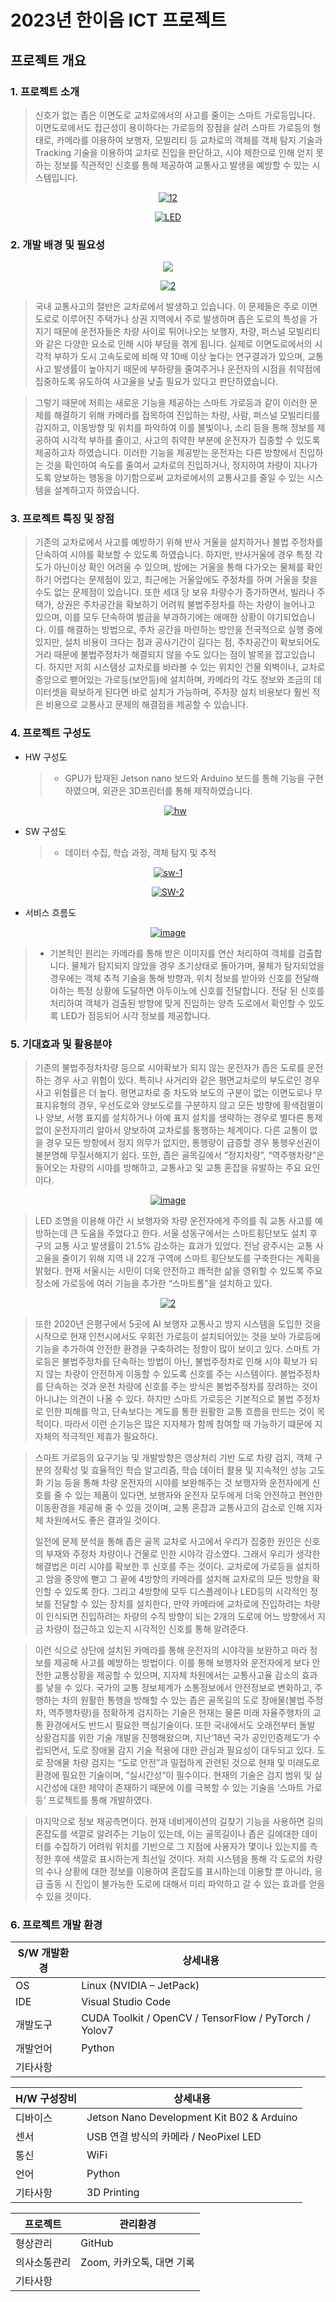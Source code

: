 # 2023년 한이음 ICT 프로젝트
## 프로젝트 개요
###  1. 프로젝트 소개

>  신호가 없는 좁은 이면도로 교차로에서의 사고를 줄이는 스마트 가로등입니다. 이면도로에서도 접근성이 용이하다는 가로등의 장점을 살려 스마트 가로등의 형태로, 카메라를 이용하여 보행자, 모빌리티 등 교차로의  객체를 객체 탐지 기술과 Tracking 기술을 이용하여 교차로 진입을 판단하고, 시야 제한으로 인해 얻지 못하는 정보를 직관적인 신호를 통해 제공하여 교통사고 발생을 예방할 수 있는 시스템입니다.


<p align="center">
<a href="https://ibb.co/r7dXmGS"><img src="https://i.ibb.co/WxVR6Ww/12.png" alt="12" border="0"></a>
</p>

<p align="center">
<a href="https://ibb.co/MVFdHmQ"><img src="https://i.ibb.co/DC0dFZT/LED.jpg" alt="LED" border="0"></a>
</p>

### 2. 개발 배경 및 필요성

<p align="center">
<a href="https://ibb.co/3hrn20H"><img src="https://i.ibb.co/2KnTxjB/1.png"></a>
</p>


<p align="center">
<a href="https://imgbb.com/"><img src="https://i.ibb.co/m0PCqS2/2.png" alt="2" border="0"></a>
</p>

> 국내 교통사고의 절반은 교차로에서 발생하고 있습니다. 이 문제들은 주로 이면도로로 이루어진 주택가나 상권 지역에서 주로 발생하며 좁은 도로의 특성을 가지기 때문에 운전자들은 차량 사이로 튀어나오는 보행자, 차량, 퍼스널 모빌리티와 같은 다양한 요소로 인해 시야 부담을 겪게 됩니다. 실제로 이면도로에서의 시각적 부하가 도시 고속도로에 비해 약 10배 이상 높다는 연구결과가 있으며, 교통사고 발생률이 높아지기 때문에 부하량을 줄여주거나 운전자의 시점을 취약점에 집중하도록 유도하여 사고율을 낮출 필요가 있다고 판단하였습니다.

> 그렇기 때문에 저희는 새로운 기능을 제공하는 스마트 가로등과 같이 이러한 문제를 해결하기 위해 카메라를 접목하여 진입하는 차량, 사람, 퍼스널 모빌리티를 감지하고, 이동방향 및 위치를 파악하여 이를 불빛이나, 소리 등을 통해 정보를 제공하여 시각적 부하를 줄이고, 사고의 취약한 부분에 운전자가 집중할 수 있도록 제공하고자 하였습니다. 이러한 기능을 제공받는 운전자는 다른 방향에서 진입하는 것을 확인하여 속도를 줄여서 교차로의 진입하거나, 정지하여 차량이 지나가도록 양보하는 행동을 야기함으로써 교차로에서의 교통사고를 줄일 수 있는 시스템을 설계하고자 하였습니다.

### 3. 프로젝트 특징 및 장점
> 기존의 교차로에서 사고를 예방하기 위해 반사 거울을 설치하거나 불법 주정차를 단속하여 시야를 확보할 수 있도록 하였습니다. 하지만, 반사거울에 경우 특정 각도가 아닌이상 확인 어려울 수 있으며, 밤에는 거울을 통해 다가오는 물체를 확인하기 어렵다는 문제점이 있고, 최근에는 거울앞에도 주정차를 하며 거울을 찾을 수도 없는 문제점이 있습니다.
 또한 세대 당 보유 차량수가 증가하면서, 빌라나 주택가, 상권은 주차공간을 확보하기 어려워 불법주정차를 하는 차량이 늘어나고 있으며, 이를 모두 단속하여 벌금을 부과하기에는 애매한 상황이 야기되었습니다.
 이를 해결하는 방법으로, 주차 공간을 마련하는 방안을 전국적으로 실행 중에 있지만, 설치 비용이 크다는 점과 공사기간이 길다는 점, 주차공간이 확보되어도 거리 때문에 불법주정차가 해결되지 않을 수도 있다는 점이 발목을 잡고있습니다. 
 하지만 저희 시스템상 교차로를 바라볼 수 있는 위치인 건물 외벽이나, 교차로 중앙으로 뻗어있는 가로등(보안등)에 설치하며, 카메라의 각도 정보와 조금의 데이터셋을 확보하게 된다면 바로 설치가 가능하며, 주차장 설치 비용보다 훨씬 적은 비용으로 교통사고 문제의 해결점을 제공할 수 있습니다.

### 4. 프로젝트 구성도
  * HW 구성도    
    > - GPU가 탑재된 Jetson nano 보드와 Arduino 보드를 통해 기능을 구현하였으며, 외관은 3D프린터를 통해 제작하였습니다.
    <p align="center">
    <a href="https://imgbb.com/"><img src="https://i.ibb.co/v16MbtZ/hw.png" alt="hw" border="0"></a>
    </p>

  * SW 구성도
    > - 데이터 수집, 학습 과정, 객체 탐지 및 추적 
   <p align="center">
    <a href="https://ibb.co/n6zmFxG"><img src="https://i.ibb.co/bQzmkc0/sw-1.png" alt="sw-1" border="0"></a>
   </p>  

<p align="center">
<a href="https://imgbb.com/"><img src="https://i.ibb.co/8KvRsgx/SW-2.png" alt="SW-2" border="0"></a>
</p>
    
  * 서비스 흐름도
<p align="center">
<a href="https://imgbb.com/"><img src="https://i.ibb.co/Cmz7L7j/image.png" alt="image" border="0"></a>
</p>

> - 기본적인 원리는 카메라를 통해 받은 이미지를 연산 처리하여 객체를 검출합니다. 물체가 탐지되지 않았을 경우 초기상태로 돌아가며, 물체가 탐지되었을 경우에는 객체 추적 기술을 통해 방향과, 위치 정보를 받아와 신호를 전달해야하는 특정 상황에 도달하면 아두이노에 신호를 전달합니다. 전달 된 신호를 처리하여 객체가 검출된 방향에 맞게 진입하는 양측 도로에서 확인할 수 있도록 LED가 점등되어 시각 정보를 제공합니다.


### 5. 기대효과 및 활용분야 
> 기존의 불법주정차차량 등으로 시야확보가 되지 않는 운전자가 좁은 도로를 운전하는 경우 사고 위험이 있다. 특히나 사거리와 같은 평면교차로의 부도로인 경우 사고 위험률은 더 높다.
평면교차로 중 차도와 보도의 구분이 없는 이면도로나 무표지유형의 경우, 우선도로와 양보도로를 구분하지 않고 모든 방향에 황색점멸이나 양보, 서행 표지를 설치하거나 아예 표지 설치를 생략하는 경우로 별다른 통제 없이 운전자끼리 알아서 양보하여 교차로를 통행하는 체계이다. 다른 교통이 없을 경우 모든 방향에서 정지 의무가 없지만, 통행량이 급증할 경우 통행우선권이 불분명해 무질서해지기 쉽다. 또한, 좁은 골목길에서 ”정지차량”, “역주행차량”은 들어오는 차량의 시야를 방해하고, 교통사고 및 교통 혼잡을 유발하는 주요 요인이다.

<p align="center">
<a href="https://imgbb.com/"><img src="https://i.ibb.co/C5kZwV5/image.png" alt="image" border="0"></a>
</p>

> LED 조명을 이용해 야간 시 보행자와 차량 운전자에게 주의를 줘 교통 사고를 예방하는데 큰 도움을 주었다고 한다. 서울 성동구에서는 스마트횡단보도 설치 후 구의 교통 사고 발생률이 21.5% 감소하는 효과가 있었다. 전남 광주시는 교통 사고율을 줄이기 위해 지역 내 22개 구역에 스마트 횡단보도를 구축한다는 계획을 밝혔다.
현재 서울시는 시민이 더욱 안전하고 쾌적한 삶을 영위할 수 있도록  주요 장소에 가로등에 여러 기능을 추가한 “스마트폴”을 설치하고 있다. 

<p align="center">
<a href="https://imgbb.com/"><img src="https://i.ibb.co/bddDDsg/2.png" alt="2" border="0"></a>
</p>

> 또한 2020년 은평구에서 5곳에 AI 보행자 교통사고 방지 시스템을 도입한 것을 시작으로 현재 인천시에서도 우회전 가로등이 설치되어있는 것을 보아 가로등에 기능을 추가하여 안전한 환경을 구축하려는 정항이 많이 보이고 있다.
스마트 가로등은 불법주정차를 단속하는 방법이 아닌, 불법주정차로 인해 시야 확보가 되지 않는 차량이 안전하게 이동할 수 있도록 신호를 주는 시스템이다. 불법주정차를 단속하는 것과 운전 차량에 신호를 주는 방식은 불법주정차를 장려하는 것이 아니냐는 의견이 나올 수 있다. 하지만 스마트 가로등은 기본적으로 불법 주정차로 인한 피해를 막고, 단속보다는 계도를 통한 원활한 교통 흐름을 만드는 것이 목적이다. 따라서 이런 순기능은 많은 지자체가 함께 참여할 때 가능하기 떄문에 지자체의 적극적인 제휴가 필요하다.

> 스마트 가로등의 요구기능 및 개발방향은 영상처리 기반 도로 차량 검지, 객체 구분의 정확성 및 효율적인 학습 알고리즘, 학습 데이터 활용 및 지속적인 성능 고도화 기능 등을 통해 차량 운전자의 시야를 보완해주는 것
보행자와 운전자에게 신호를 줄 수 있는 제품이 있다면, 보행자와 운전자 모두에게 더욱 안전하고 편안한 이동환경을 제공해 줄 수 있을 것이며, 교통 혼잡과 교통사고의 감소로 인해 지자체 차원에서도 좋은 결과일 것이다.
> 
> 일전에 문제 분석을 통해 좁은 골목 교차로 사고에서 우리가 집중한 원인은 신호의 부재와 주정차 차량이나 건물로 인한 시야각 감소였다. 그래서 우리가 생각한 해결법은 미리 시야를 확보한 후 신호를 주는 것이다.  교차로에 가로등을 설치하고 암을 중앙에 뻗고 그 끝에 4방향의 카메라를 설치해 교차로의 모든 방향을 확인할 수 있도록 한다.  그리고 4방향에 모두 디스플레이나 LED등의 시각적인 정보를 전달할 수 있는 장치를 설치한다, 만약 카메라에 교차로에 진입하려는 차량이 인식되면 진입하려는 차량의 수직 방향이 되는 2개의 도로에 어느 방향에서 지금 차량이 접근하고 있는지 시각적인 신호를 통해 알려준다.

> 이런 식으로 상단에 설치된 카메라를 통해 운전자의 시야각을 보완하고 마라 정보를 제공해 사고를 예방하는 방법이다. 이를 통해 보행자와 운전자에게 보다 안전한 교통상황을 제공할 수 있으며, 지자체 차원에서는 교통사고율 감소의 효과를 낳을 수 있다. 
 국가의 교통 정보체계가 소통정보에서 안전정보로 변화하고, 주행하는 차의 원활한 통행을 방해할 수 있는 좁은 골목길의 도로 장애물(불법 주정차, 역주행차량)을 정확하게 검지하는 기술은 현재는 물론 미래 자율주행차의 교통 환경에서도 반드시 필요한 핵심기술이다.
또한 국내에서도 오래전부터 돌발 상황검지를 위한 기술 개발을 진행해왔으며, 지난‘18년 국가 공인인증제도’가 수립되면서, 도로 장애물 감지 기술 적용에 대한 관심과 필요성이 대두되고 있다.
도로 장애물 차량 검지는 “도로 안전”과 밀접하게 관련된 것으로 현재 및 미래도로 환경에 필요한 기술이며, ”실시간성“이 필수이다. 현재의 기술은 검지 범위 및 실시간성에 대한 제약이 존재하기 때문에 이를 극복할 수 있는 기술을 ‘스마트 가로등’ 프로젝트를 통해 개발하였다.

> 마지막으로 정보 제공측면이다. 현재 네비게이션의 길찾기 기능을 사용하면 길의 혼잡도를 색깔로 알려주는 기능이 있는데, 이는 골목길이나 좁은 길에대한 데이터를 수집하기 어려워 위치를 기반으로 그 지점에 사용자가 몇이나 있는지를 측정한 후에 색깔로 표시하는게 최선일 것이다. 저희 시스템을 통해 각 도로의 차량의 수나 상황에 대한 정보를 이용하여 혼잡도를 표시하는데 이용할 뿐 아니라, 응급 출동 시 진입이 불가능한 도로에 대해서 미리 파악하고 갈 수 있는 효과를 얻을 수 있을 것이다. 

### 6. 프로젝트 개발 환경
| **S/W**   개발환경         | 상세내용                                       |
| ------------- | ---------------------------------------------- |
|   OS   |  Linux (NVIDIA – JetPack)                  |
|       IDE        |  Visual Studio Code                       |
|       개발도구        | CUDA Toolkit / OpenCV / TensorFlow / PyTorch / Yolov7|
| 개발언어      | Python                                  |
|     기타사항          |                                              |

| **H/W**  구성장비     |                상세내용                              |
| ------------- | ---------------------------------------------- |
| 디바이스      | Jetson Nano Development Kit B02 & Arduino |
| 센서          | USB 연결 방식의 카메라 / NeoPixel LED         |
| 통신          | WiFi                                         |
| 언어          | Python                                       |
|     기타사항          |                3D Printing                              |

| **프로젝트**    |                  관리환경                            |
| ------------- | ---------------------------------------------- |
|   형상관리    |  GitHub                             |
|      의사소통관리         |  Zoom, 카카오톡, 대면 기록        |
|     기타사항          |    


